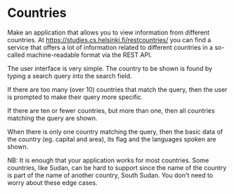# Countries

Make an application that allows you to view information from different countries.
At https://studies.cs.helsinki.fi/restcountries/ you can find a service that offers a lot of information related to different countries in a so-called machine-readable format via the REST API.

The user interface is very simple. The country to be shown is found by typing a search query into the search field.

If there are too many (over 10) countries that match the query, then the user is prompted to make their query more specific.

If there are ten or fewer countries, but more than one, then all countries matching the query are shown.

When there is only one country matching the query, then the basic data of the country (eg. capital and area), its flag and the languages spoken are shown.

NB: It is enough that your application works for most countries. Some countries, like Sudan, can be hard to support since the name of the country is part of the name of another country, South Sudan. You don't need to worry about these edge cases.